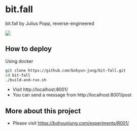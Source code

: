 # bit.fall
bit.fall by Julius Popp, reverse-engineered

![](https://user-images.githubusercontent.com/8598722/90392427-cec09f80-e0c9-11ea-8571-a8054bcddbf7.png)

## How to deploy

Using docker

```sh
git clone https://github.com/bohyun-jung/bit-fall.git
cd bit-fall
./build-and-run.sh
```

* Visit http://localhost:8001/
* You can send a message from http://localhost:8001/post

## More about this project

* Please visit https://bohyunjung.com/experiments/R001/
